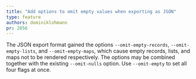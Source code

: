 ```yaml
---
title: "Add options to omit empty values when exporting as JSON"
type: feature
authors: dominiklohmann
pr: 2856
---
```


The JSON export format gained the options `--omit-empty-records`,
`--omit-empty-lists`, and `--omit-empty-maps`, which cause empty records, lists,
and maps not to be rendered respectively. The options may be combined together
with the existing `--omit-nulls` option. Use `--omit-empty` to set all four
flags at once.
